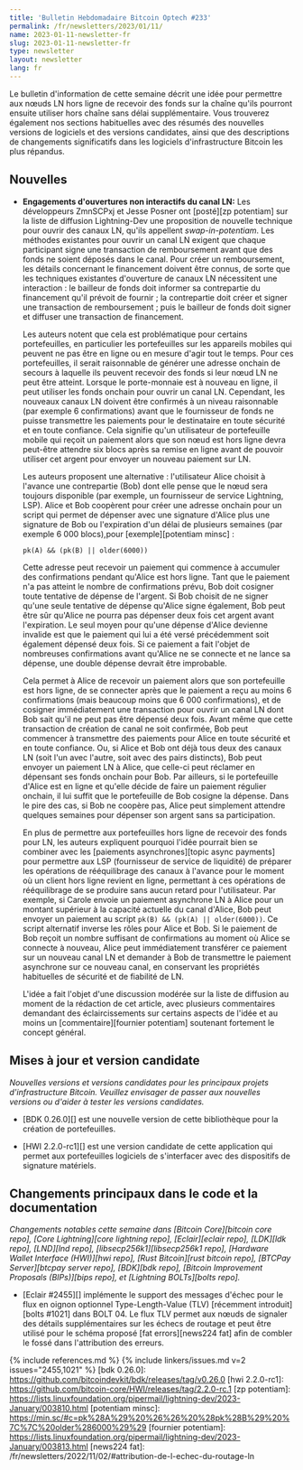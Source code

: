 ```yaml
---
title: 'Bulletin Hebdomadaire Bitcoin Optech #233'
permalink: /fr/newsletters/2023/01/11/
name: 2023-01-11-newsletter-fr
slug: 2023-01-11-newsletter-fr
type: newsletter
layout: newsletter
lang: fr
---
```

Le bulletin d'information de cette semaine décrit une idée pour permettre aux nœuds LN
hors ligne de recevoir des fonds sur la chaîne qu'ils pourront ensuite utiliser
hors chaîne sans délai supplémentaire. Vous trouverez également nos sections
habituelles avec des résumés des nouvelles versions de logiciels et des versions
candidates, ainsi que des descriptions de changements significatifs dans les
logiciels d'infrastructure Bitcoin les plus répandus.

## Nouvelles

- **Engagements d'ouvertures non interactifs du canal LN:** Les développeurs ZmnSCPxj
  et Jesse Posner ont [posté][zp potentiam] sur la liste de diffusion Lightning-Dev
  une proposition de nouvelle technique pour ouvrir des canaux LN, qu'ils appellent
  *swap-in-potentiam*. Les méthodes existantes pour ouvrir un canal LN exigent que
  chaque participant signe une transaction de remboursement avant que des fonds ne
  soient déposés dans le canal. Pour créer un remboursement, les détails concernant
  le financement doivent être connus, de sorte que les techniques existantes
  d'ouverture de canaux LN nécessitent une interaction : le bailleur de fonds doit
  informer sa contrepartie du financement qu'il prévoit de fournir ; la contrepartie
  doit créer et signer une transaction de remboursement ; puis le bailleur de fonds
  doit signer et diffuser une transaction de financement.

  Les auteurs notent que cela est problématique pour certains portefeuilles,
  en particulier les portefeuilles sur les appareils mobiles qui peuvent ne
  pas être en ligne ou en mesure d'agir tout le temps. Pour ces portefeuilles,
  il serait raisonnable de générer une adresse onchain de secours à laquelle
  ils peuvent recevoir des fonds si leur nœud LN ne peut être atteint.
  Lorsque le porte-monnaie est à nouveau en ligne, il peut utiliser les fonds
  onchain pour ouvrir un canal LN. Cependant, les nouveaux canaux LN doivent
  être confirmés à un niveau raisonnable (par exemple 6 confirmations) avant
  que le fournisseur de fonds ne puisse transmettre les paiements pour le
  destinataire en toute sécurité et en toute confiance. Cela signifie qu'un
  utilisateur de portefeuille mobile qui reçoit un paiement alors que son nœud
  est hors ligne devra peut-être attendre six blocs après sa remise en ligne
  avant de pouvoir utiliser cet argent pour envoyer un nouveau paiement sur LN.

  Les auteurs proposent une alternative : l'utilisateur Alice choisit à l'avance
  une contrepartie (Bob) dont elle pense que le nœud sera toujours disponible
  (par exemple, un fournisseur de service Lightning, LSP). Alice et Bob coopèrent
  pour créer une adresse onchain pour un script qui permet de dépenser avec une
  signature d'Alice plus une signature de Bob ou l'expiration d'un délai de
  plusieurs semaines (par exemple 6 000 blocs),pour [exemple][potentiam minsc] :

  ```hack
  pk(A) && (pk(B) || older(6000))
  ```

  Cette adresse peut recevoir un paiement qui commence à accumuler des
  confirmations pendant qu'Alice est hors ligne. Tant que le paiement
  n'a pas atteint le nombre de confirmations prévu, Bob doit cosigner
  toute tentative de dépense de l'argent. Si Bob choisit de ne signer
  qu'une seule tentative de dépense qu'Alice signe également, Bob peut
  être sûr qu'Alice ne pourra pas dépenser deux fois cet argent avant
  l'expiration. Le seul moyen pour qu'une dépense d'Alice devienne
  invalide est que le paiement qui lui a été versé précédemment soit
  également dépensé deux fois. Si ce paiement a fait l'objet de
  nombreuses confirmations avant qu'Alice ne se connecte et ne lance
  sa dépense, une double dépense devrait être improbable.

  Cela permet à Alice de recevoir un paiement alors que son portefeuille
  est hors ligne, de se connecter après que le paiement a reçu au moins
  6 confirmations (mais beaucoup moins que 6 000 confirmations), et de
  cosigner immédiatement une transaction pour ouvrir un canal LN dont Bob
  sait qu'il ne peut pas être dépensé deux fois. Avant même que cette
  transaction de création de canal ne soit confirmée, Bob peut commencer
  à transmettre des paiements pour Alice en toute sécurité et en toute
  confiance. Ou, si Alice et Bob ont déjà tous deux des canaux LN (soit
  l'un avec l'autre, soit avec des pairs distincts), Bob peut envoyer
  un paiement LN à Alice, que celle-ci peut réclamer en dépensant ses fonds
  onchain pour Bob. Par ailleurs, si le portefeuille d'Alice est en ligne
  et qu'elle décide de faire un paiement régulier onchain, il lui
  suffit que le portefeuille de Bob cosigne la dépense. Dans le pire des cas,
  si Bob ne coopère pas, Alice peut simplement attendre quelques semaines
  pour dépenser son argent sans sa participation.

  En plus de permettre aux portefeuilles hors ligne de recevoir des fonds pour LN,
  les auteurs expliquent pourquoi l'idée pourrait bien se combiner avec les
  [paiements asynchrones][topic async payments] pour permettre aux LSP (fournisseur
  de service de liquidité) de préparer les opérations de rééquilibrage
  des canaux à l'avance pour le moment où un client hors ligne revient en ligne,
  permettant à ces opérations de rééquilibrage de se produire sans aucun retard
  pour l'utilisateur. Par exemple, si Carole envoie un paiement
  asynchrone LN à Alice pour un montant supérieur à la capacité actuelle du
  canal d'Alice, Bob peut envoyer un paiement au script `pk(B) && (pk(A) || older(6000))`.
  Ce script alternatif inverse les rôles pour Alice et Bob. Si le paiement
  de Bob reçoit un nombre suffisant de confirmations au moment où Alice
  se connecte à nouveau, Alice peut immédiatement transférer ce paiement
  sur un nouveau canal LN et demander à Bob de transmettre le paiement
  asynchrone sur ce nouveau canal, en conservant les propriétés habituelles
  de sécurité et de fiabilité de LN.

  L'idée a fait l'objet d'une discussion modérée sur la liste de diffusion
  au moment de la rédaction de cet article, avec plusieurs commentaires
  demandant des éclaircissements sur certains aspects de l'idée et
  au moins un [commentaire][fournier potentiam] soutenant fortement
  le concept général.

## Mises à jour et version candidate

*Nouvelles versions et versions candidates pour les principaux projets
d'infrastructure Bitcoin. Veuillez envisager de passer aux nouvelles
versions ou d'aider à tester les versions candidates.*

- [BDK 0.26.0][] est une nouvelle version de cette bibliothèque pour
  la création de portefeuilles.

- [HWI 2.2.0-rc1][] est une version candidate de cette application qui
  permet aux portefeuilles logiciels de s'interfacer avec des dispositifs
  de signature matériels.

## Changements principaux dans le code et la documentation

*Changements notables cette semaine dans [Bitcoin Core][bitcoin core repo], [Core
Lightning][core lightning repo], [Eclair][eclair repo], [LDK][ldk repo],
[LND][lnd repo], [libsecp256k1][libsecp256k1 repo], [Hardware Wallet
Interface (HWI)][hwi repo], [Rust Bitcoin][rust bitcoin repo], [BTCPay
Server][btcpay server repo], [BDK][bdk repo], [Bitcoin Improvement
Proposals (BIPs)][bips repo], et [Lightning BOLTs][bolts repo].*

- [Eclair #2455][] implémente le support des messages d'échec pour le flux
  en oignon optionnel Type-Length-Value (TLV) [récemment introduit][bolts #1021]
  dans BOLT 04. Le flux TLV permet aux nœuds de signaler des détails
  supplémentaires sur les échecs de routage et peut être utilisé pour
  le schéma proposé [fat errors][news224 fat] afin de combler le fossé
  dans l'attribution des erreurs.

{% include references.md %}
{% include linkers/issues.md v=2 issues="2455,1021" %}
[bdk 0.26.0]: https://github.com/bitcoindevkit/bdk/releases/tag/v0.26.0
[hwi 2.2.0-rc1]: https://github.com/bitcoin-core/HWI/releases/tag/2.2.0-rc.1
[zp potentiam]: https://lists.linuxfoundation.org/pipermail/lightning-dev/2023-January/003810.html
[potentiam minsc]: https://min.sc/#c=pk%28A%29%20%26%26%20%28pk%28B%29%20%7C%7C%20older%286000%29%29
[fournier potentiam]: https://lists.linuxfoundation.org/pipermail/lightning-dev/2023-January/003813.html
[news224 fat]: /fr/newsletters/2022/11/02/#attribution-de-l-echec-du-routage-ln
